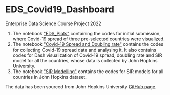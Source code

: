 # EDS_Covid19_Dashboard
Enterprise Data Science Course Project 2022


1. The notebook ["EDS_Plots"](https://github.com/Nishanth-Gowda-95/EDS_Covid19_Dashboard/blob/main/Notebooks/EDS_Plots.ipynb) containing the codes for initial submission, where Covid-19 spread of three pre-selected countries were visualized.
2. The notebook ["Covid-19 Spread and Doubling rate"](https://github.com/Nishanth-Gowda-95/EDS_Covid19_Dashboard/blob/main/Notebooks/Covid-19%20Spread%20and%20Doubling%20rate.ipynb) contains the codes for collecting Covid-19 spread data and analysing it. It also contains codes for Dash visualization of Covid-19 spread, doubling rate and SIR model for all the countries, whose data is collected by John Hopkins University.
3. The notebook ["SIR Modelling"](https://github.com/Nishanth-Gowda-95/EDS_Covid19_Dashboard/blob/main/Notebooks/SIR%20Modelling.ipynb) contains the codes for SIR models for all countries in John Hopkins dataset.

The data has been sourced from John Hopkins University [GitHub page](https://github.com/CSSEGISandData/COVID-19).


